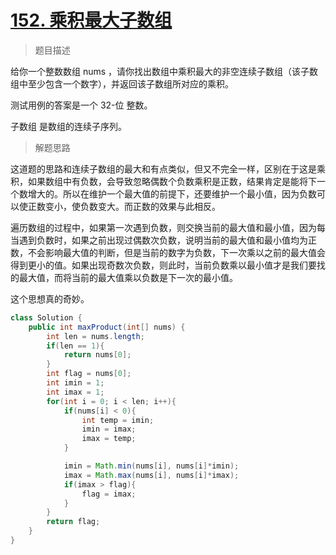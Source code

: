 # [152. 乘积最大子数组](https://leetcode.cn/problems/maximum-product-subarray/)

> 题目描述

给你一个整数数组 nums ，请你找出数组中乘积最大的非空连续子数组（该子数组中至少包含一个数字），并返回该子数组所对应的乘积。

测试用例的答案是一个 32-位 整数。

子数组 是数组的连续子序列。

> 解题思路

这道题的思路和连续子数组的最大和有点类似，但又不完全一样，区别在于这是乘积，如果数组中有负数，会导致忽略偶数个负数乘积是正数，结果肯定是能将下一个数增大的。所以在维护一个最大值的前提下，还要维护一个最小值，因为负数可以使正数变小，使负数变大。而正数的效果与此相反。

遍历数组的过程中，如果第一次遇到负数，则交换当前的最大值和最小值，因为每当遇到负数时，如果之前出现过偶数次负数，说明当前的最大值和最小值均为正数，不会影响最大值的判断，但是当前的数字为负数，下一次乘以之前的最大值会得到更小的值。如果出现奇数次负数，则此时，当前负数乘以最小值才是我们要找的最大值，而将当前的最大值乘以负数是下一次的最小值。

这个思想真的奇妙。

```java
class Solution {
    public int maxProduct(int[] nums) {
        int len = nums.length;
        if(len == 1){
            return nums[0];
        }
        int flag = nums[0];
        int imin = 1;
        int imax = 1;
        for(int i = 0; i < len; i++){
            if(nums[i] < 0){
                int temp = imin;
                imin = imax;
                imax = temp;
            }

            imin = Math.min(nums[i], nums[i]*imin);
            imax = Math.max(nums[i], nums[i]*imax);
            if(imax > flag){
                flag = imax;
            }
        }
        return flag;
    }
}
```


